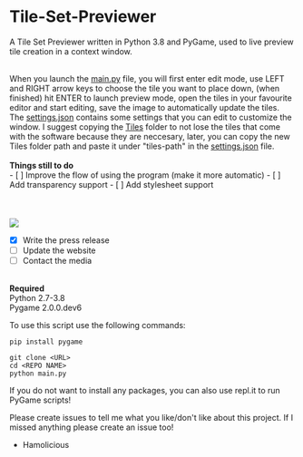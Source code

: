 # Tile-Set-Previewer
A Tile Set Previewer written in Python 3.8 and PyGame, used to live preview tile creation in a context window.

<br>
When you launch the <a href="https://github.com/hamolicious/Tile-Set-Previewer/blob/master/main.py">main.py</a> file, you will first enter edit mode, use LEFT and RIGHT arrow keys to choose the tile you want to place down, (when finished) hit ENTER to launch preview mode, open the tiles in your favourite editor and start editing, save the image to automatically update the tiles. The <a href="https://github.com/hamolicious/Tile-Set-Previewer/blob/master/settings.json">settings.json</a> contains some settings that you can edit to customize the window. I suggest copying the <a href="https://github.com/hamolicious/Tile-Set-Previewer/tree/master/Tiles">Tiles</a> folder to not lose the tiles that come with the software because they are neccesary, later, you can copy the new Tiles folder path and paste it under "tiles-path" in the <a href="https://github.com/hamolicious/Tile-Set-Previewer/blob/master/settings.json">settings.json</a> file.
<br><br>
<strong>Things still to do</strong>
<br>
- [ ] Improve the flow of using the program (make it more automatic)
- [ ] Add transparency support
- [ ] Add stylesheet support
<br><br><br>
<br>
<img src="https://i.ibb.co/7Q0TWdB/demo-of-tile-viewer.gif">
<br>

- [x] Write the press release
- [ ] Update the website
- [ ] Contact the media

<br>
<strong>Required</strong><br>
Python 2.7-3.8<br>
Pygame 2.0.0.dev6<br>

To use this script use the following commands:
```
pip install pygame

git clone <URL>
cd <REPO NAME>
python main.py
```

If you do not want to install any packages, you can also use repl.it to run PyGame scripts!

Please create issues to tell me what you like/don't like about this project.
If I missed anything please create an issue too!

 - Hamolicious
